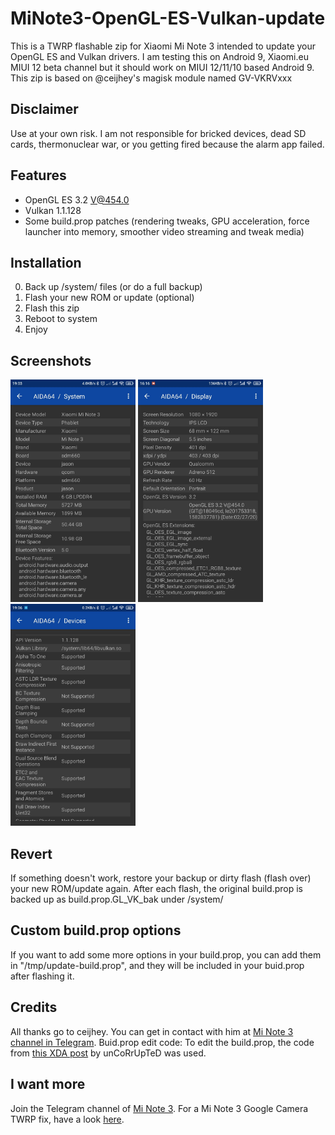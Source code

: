 # MiNote3-OpenGL-ES-Vulkan-update
This is a TWRP flashable zip for Xiaomi Mi Note 3 intended to update your OpenGL ES and Vulkan drivers.
I am testing this on Android 9, Xiaomi.eu MIUI 12 beta channel but it should work on MIUI 12/11/10 based Android 9.
This zip is based on @ceijhey's magisk module named GV-VKRVxxx

## Disclaimer
Use at your own risk. I am not responsible for bricked devices, dead SD cards, thermonuclear war, or you getting fired because the alarm app failed.

## Features
- OpenGL ES 3.2 V@454.0
- Vulkan 1.1.128
- Some build.prop patches (rendering tweaks, GPU acceleration, force launcher into memory, smoother video streaming and tweak media)

## Installation
0. Back up /system/ files (or do a full backup)
1. Flash your new ROM or update (optional)
2. Flash this zip
3. Reboot to system
4. Enjoy

## Screenshots
<img src="/Screenshots/phone_info.jpg" width="200" title="Mi Note 3 device info"> <img src="/Screenshots/opengl_es_version.jpg" width="200" title="OpenGL ES"> <img src="/Screenshots/vulkan_api.jpg" width="200" title="Vulkan">

## Revert
If something doesn't work, restore your backup or dirty flash (flash over) your new ROM/update again.
After each flash, the original build.prop is backed up as build.prop.GL_VK_bak under /system/

## Custom build.prop options
If you want to add some more options in your build.prop, you can add them in "/tmp/update-build.prop", and they will be included in your buid.prop after flashing it.

## Credits
All thanks go to ceijhey. You can get in contact with him at [Mi Note 3 channel in Telegram](https://t.me/s/minote3channel).
Buid.prop edit code: To edit the build.prop, the code from [this XDA post](https://forum.xda-developers.com/showpost.php?p=19093919&postcount=20) by unCoRrUpTeD was used.

## I want more
Join the Telegram channel of [Mi Note 3](https://t.me/s/minote3channel).
For a Mi Note 3 Google Camera TWRP fix, have a look [here](https://github.com/GreatApo/MiNote3-Camera2API-fix).
